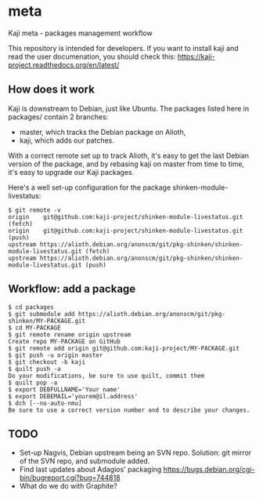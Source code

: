 meta
====

Kaji meta - packages management workflow

This repository is intended for developers. If you want to install
kaji and read the user documenation, you should check this:
https://kaji-project.readthedocs.org/en/latest/

## How does it work
Kaji is downstream to Debian, just like Ubuntu. The packages listed
here in packages/ contain 2 branches:
* master, which tracks the Debian package on Alioth,
* kaji, which adds our patches.

With a correct remote set up to track Alioth, it's easy to get the
last Debian version of the package, and by rebasing kaji on master
from time to time, it's easy to upgrade our Kaji packages.

Here's a well set-up configuration for the package
shinken-module-livestatus:
```
$ git remote -v
origin    git@github.com:kaji-project/shinken-module-livestatus.git (fetch)
origin    git@github.com:kaji-project/shinken-module-livestatus.git (push)
upstream https://alioth.debian.org/anonscm/git/pkg-shinken/shinken-module-livestatus.git (fetch)
upstream https://alioth.debian.org/anonscm/git/pkg-shinken/shinken-module-livestatus.git (push)
```

## Workflow: add a package
```
$ cd packages
$ git submodule add https://alioth.debian.org/anonscm/git/pkg-shinken/MY-PACKAGE.git
$ cd MY-PACKAGE
$ git remote rename origin upstream
Create repo MY-PACKAGE on GitHub
$ git remote add origin git@github.com:kaji-project/MY-PACKAGE.git
$ git push -u origin master
$ git checkout -b kaji
$ quilt push -a
Do your modifications, be sure to use quilt, commit them
$ quilt pop -a
$ export DEBFULLNAME='Your name'
$ export DEBEMAIL='yourem@il.address'
$ dch [--no-auto-nmu]
Be sure to use a correct version number and to describe your changes.
```

## TODO

* Set-up Nagvis, Debian upstream being an SVN repo.
  Solution: git mirror of the SVN repo, and submodule added.
* Find last updates about Adagios' packaging
  https://bugs.debian.org/cgi-bin/bugreport.cgi?bug=744818
* What do we do with Graphite?
